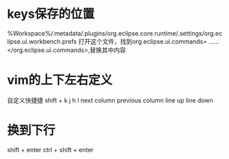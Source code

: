 # keys保存的位置
 %Workspace%/.metadata/.plugins/org.eclipse.core.runtime/.settings/org.eclipse.ui.workbench.prefs 打开这个文件，找到org.eclipse.ui.commands=<?xml version\="1.0" encoding\="UTF-8"?> ......</org.eclipse.ui.commands>,替换其中内容

# vim的上下左右定义

自定义快捷捷
shift + k j h l 
next column
previous column
line up
line down

# 换到下行

shift + enter
ctrl + shift + enter
